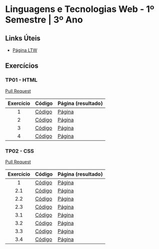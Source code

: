 # Linguagens e Tecnologias Web - 1º Semestre | 3º Ano

## Links Úteis

- [Página LTW](https://web.fe.up.pt/~arestivo/page/courses/2020/ltw/)

## Exercícios

### TP01 - HTML

[Pull Request](https://github.com/skdGT/feup-ltw/pull/1)

| Exercício | Código                     | Página (resultado)                                         |
| :-------: | -------------------------- | ---------------------------------------------------------- |
|     1     | [Código](./tp01-html/ex01) | [Página](https://skdgt.github.io/feup-ltw/tp01-html/ex01/) |
|     2     | [Código](./tp01-html/ex02) | [Página](https://skdgt.github.io/feup-ltw/tp01-html/ex02/) |
|     3     | [Código](./tp01-html/ex03) | [Página](https://skdgt.github.io/feup-ltw/tp01-html/ex03/) |
|     4     | [Código](./tp01-html/ex04) | [Página](https://skdgt.github.io/feup-ltw/tp01-html/ex04/) |

### TP02 - CSS

[Pull Request](https://github.com/skdGT/feup-ltw/pull/2)

| Exercício | Código                          | Página (resultado)                                           |
| :-------: | ------------------------------- | ------------------------------------------------------------ |
|     1     | [Código](./tp02-css/ex01)       | [Página](https://skdgt.github.io/feup-ltw/tp02-css/ex01/)    |
|    2.1    | [Código](./tp02-css/ex02/ex2-1) | [Página](https://skdgt.github.io/feup-ltw/tp02-css/ex02/ex2-1) |
|    2.2    | [Código](./tp02-css/ex02/ex2-2) | [Página](https://skdgt.github.io/feup-ltw/tp02-css/ex02/ex2-2) |
|    2.3    | [Código](./tp02-css/ex02/ex2-3) | [Página](https://skdgt.github.io/feup-ltw/tp02-css/ex02/ex2-3) |
|    3.1    | [Código](./tp02-css/ex03/ex3-1) | [Página](https://skdgt.github.io/feup-ltw/tp02-css/ex03/ex3-1) |
|    3.2    | [Código](./tp02-css/ex03/ex3-2) | [Página](https://skdgt.github.io/feup-ltw/tp02-css/ex03/ex3-2) |
|    3.3    | [Código](./tp02-css/ex03/ex3-3) | [Página](https://skdgt.github.io/feup-ltw/tp02-css/ex03/ex3-3) |
|    3.4    | [Código](./tp02-css/ex03/ex3-4) | [Página](https://skdgt.github.io/feup-ltw/tp02-css/ex03/ex3-4) |

